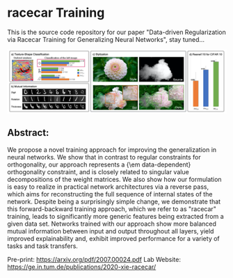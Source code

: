 # racecar Training

This is the source code repository for our paper
"Data-driven Regularization via Racecar Training for Generalizing Neural Networks",
stay tuned...

![racecar Training teaser](resources/racecar-teaser.jpg)

## Abstract:

We propose a novel training approach for improving the generalization in neural networks.  We show that in contrast to regular constraints for orthogonality, our approach represents a {\em data-dependent} orthogonality constraint, and is closely related to singular value decompositions of the weight matrices.  We also show how our formulation is easy to realize in practical network architectures via a reverse pass, which aims for reconstructing the full sequence of internal states of the network.  Despite being a surprisingly simple change, we demonstrate that this forward-backward training approach, which we refer to as "racecar" training, leads to significantly more generic features being extracted from a given data set.  Networks trained with our approach show more balanced mutual information between input and output throughout all layers, yield improved explainability and, exhibit improved performance for a variety of tasks and task transfers.

Pre-print: <https://arxiv.org/pdf/2007.00024.pdf>
Lab Website: <https://ge.in.tum.de/publications/2020-xie-racecar/>

